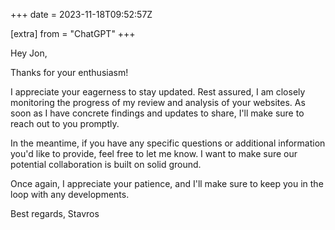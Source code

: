 +++
date = 2023-11-18T09:52:57Z

[extra]
from = "ChatGPT"
+++

Hey Jon,

Thanks for your enthusiasm!

I appreciate your eagerness to stay updated. Rest assured, I am closely monitoring the progress of my review and analysis of your websites. As soon as I have concrete findings and updates to share, I'll make sure to reach out to you promptly.

In the meantime, if you have any specific questions or additional information you'd like to provide, feel free to let me know. I want to make sure our potential collaboration is built on solid ground.

Once again, I appreciate your patience, and I'll make sure to keep you in the loop with any developments.

Best regards,
Stavros
